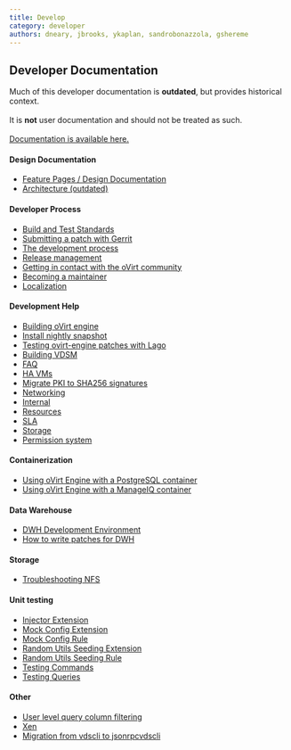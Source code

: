 ```yaml
---
title: Develop
category: developer
authors: dneary, jbrooks, ykaplan, sandrobonazzola, gshereme
---
```


<section class="row">

<section class="col-md-12">

## Developer Documentation

<div class="alert alert-warning">
  Much of this developer documentation is <strong>outdated</strong>, but provides historical context.
  <br/>
  <br/>
  It is <strong>not</strong> user documentation and should not be treated as such.
  <br/>
  <br/>
  <a href="/documentation/">Documentation is available here.</a>
</div>

#### Design Documentation
- [Feature Pages / Design Documentation](/develop/release-management/features/)
- [Architecture (outdated)](./architecture)

#### Developer Process

- [Build and Test Standards](/develop/dev-process/build-and-test-standards/)
- [Submitting a patch with Gerrit](/develop/dev-process/working-with-gerrit/)
- [The development process](/develop/dev-process/devprocess/)
- [Release management](/develop/release-management/process/release-process/)
- [Getting in contact with the oVirt community](/community/about/contact/)
- [Becoming a maintainer](/develop/dev-process/becoming-a-maintainer/)
- [Localization](/develop/localization/)

#### Development Help

- [Building oVirt engine](/develop/developer-guide/engine/engine-development-environment/)
- [Install nightly snapshot](/develop/dev-process/install-nightly-snapshot/)
- [Testing ovirt-engine patches with Lago](/develop/infra/testing/lago/testing-engine-patches-with-lago/)
- [Building VDSM](/develop/developer-guide/vdsm/developers/)
- [FAQ](/develop/faq)
- [HA VMs](/develop/ha-vms)
- [Migrate PKI to SHA256 signatures](/develop/migrate-pki-to-sha256)
- [Networking](/develop/networking/)
- [Internal](/develop/internal/)
- [Resources](/community/get-involved/resources)
- [SLA](/develop/sla/)
- [Storage](/develop/storage/)
- [Permission system](/develop/developer-guide/action-permissions-overview.html)

#### Containerization

- [Using oVirt Engine with a PostgreSQL container](/develop/Using-oVirt-Engine-with-a-PostgreSQL-container)
- [Using oVirt Engine with a ManageIQ container](/develop/Using-oVirt-Engine-with-ManageIQ-container)

#### Data Warehouse

- [DWH Development Environment](/develop/dwh-development-environment)
- [How to write patches for DWH](/develop/write-patches-for-dwh)

#### Storage

- [Troubleshooting NFS](/develop/troubleshooting-nfs-storage-issues)

#### Unit testing
- [Injector Extension](/develop/dev-process/unit-testing-utilities/injectorextension)
- [Mock Config Extension](/develop/dev-process/unit-testing-utilities/mockconfigextension)
- [Mock Config Rule](/develop/dev-process/unit-testing-utilities/mockconfigrule)
- [Random Utils Seeding Extension](/develop/dev-process/unit-testing-utilities/randomutilsseedingextension)
- [Random Utils Seeding Rule](/develop/dev-process/unit-testing-utilities/randomutilsseedingrule)
- [Testing Commands](/develop/dev-process/unit-testing-utilities/testing-commands)
- [Testing Queries](/develop/dev-process/unit-testing-utilities/testing-queries)

#### Other

- [User level query column filtering](/develop/user-level-query-column-filtering)
- [Xen](/develop/xen)
- [Migration from vdscli to jsonrpcvdscli](/develop/migration-from-vdscli-to-jsonrpcvdscli.html)
</section>

</section>
